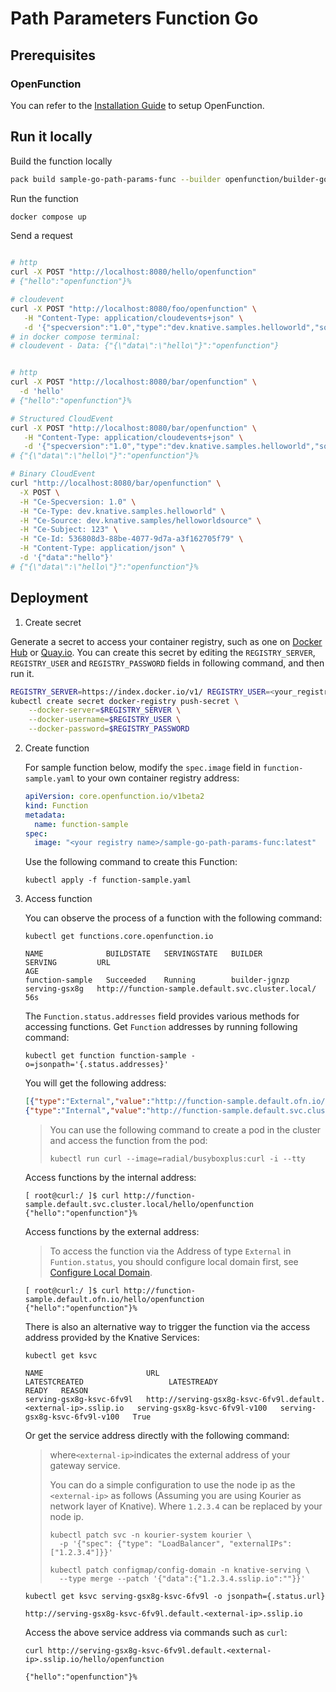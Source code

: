 # Path Parameters Function Go

## Prerequisites

### OpenFunction

You can refer to the [Installation Guide](https://github.com/OpenFunction/OpenFunction#install-openfunction) to setup OpenFunction.

## Run it locally

Build the function locally

```sh
pack build sample-go-path-params-func --builder openfunction/builder-go:v2.4.0-1.17 --env FUNC_NAME="pathParametersFunction"  --env FUNC_CLEAR_SOURCE=true
```

Run the function

```sh
docker compose up
```

Send a request

```sh

# http
curl -X POST "http://localhost:8080/hello/openfunction"
# {"hello":"openfunction"}%

# cloudevent
curl -X POST "http://localhost:8080/foo/openfunction" \
   -H "Content-Type: application/cloudevents+json" \
   -d '{"specversion":"1.0","type":"dev.knative.samples.helloworld","source":"dev.knative.samples/helloworldsource","id":"536808d3-88be-4077-9d7a-a3f162705f79","data":{"data":"hello"}}'
# in docker compose terminal:
# cloudevent - Data: {"{\"data\":\"hello\"}":"openfunction"}


# http
curl -X POST "http://localhost:8080/bar/openfunction" \
  -d 'hello'
# {"hello":"openfunction"}%

# Structured CloudEvent
curl -X POST "http://localhost:8080/bar/openfunction" \
   -H "Content-Type: application/cloudevents+json" \
   -d '{"specversion":"1.0","type":"dev.knative.samples.helloworld","source":"dev.knative.samples/helloworldsource","id":"536808d3-88be-4077-9d7a-a3f162705f79","data":{"data":"hello"}}'
# {"{\"data\":\"hello\"}":"openfunction"}%

# Binary CloudEvent
curl "http://localhost:8080/bar/openfunction" \
  -X POST \
  -H "Ce-Specversion: 1.0" \
  -H "Ce-Type: dev.knative.samples.helloworld" \
  -H "Ce-Source: dev.knative.samples/helloworldsource" \
  -H "Ce-Subject: 123" \
  -H "Ce-Id: 536808d3-88be-4077-9d7a-a3f162705f79" \
  -H "Content-Type: application/json" \
  -d '{"data":"hello"}'
# {"{\"data\":\"hello\"}":"openfunction"}%
```


## Deployment

1. Create secret

Generate a secret to access your container registry, such as one on [Docker Hub](https://hub.docker.com/) or [Quay.io](https://quay.io/).
You can create this secret by editing the ``REGISTRY_SERVER``, ``REGISTRY_USER`` and ``REGISTRY_PASSWORD`` fields in following command, and then run it.

  ```bash
  REGISTRY_SERVER=https://index.docker.io/v1/ REGISTRY_USER=<your_registry_user> REGISTRY_PASSWORD=<your_registry_password>
  kubectl create secret docker-registry push-secret \
      --docker-server=$REGISTRY_SERVER \
      --docker-username=$REGISTRY_USER \
      --docker-password=$REGISTRY_PASSWORD
  ```

2. Create function

   For sample function below, modify the ``spec.image`` field in ``function-sample.yaml`` to your own container registry address:

    ```yaml
    apiVersion: core.openfunction.io/v1beta2
    kind: Function
    metadata:
      name: function-sample
    spec:
      image: "<your registry name>/sample-go-path-params-func:latest"
    ```

   Use the following command to create this Function:

    ```shell
    kubectl apply -f function-sample.yaml
    ```

3. Access function

   You can observe the process of a function with the following command:

    ```shell
   kubectl get functions.core.openfunction.io
   
   NAME              BUILDSTATE   SERVINGSTATE   BUILDER         SERVING         URL                                                        AGE
   function-sample   Succeeded    Running        builder-jgnzp   serving-gsx8g   http://function-sample.default.svc.cluster.local/          56s
    ```

   The `Function.status.addresses` field provides various methods for accessing functions.
   Get `Function` addresses by running following command:
   ```shell
   kubectl get function function-sample -o=jsonpath='{.status.addresses}'
   ```
   You will get the following address:
   ```json
   [{"type":"External","value":"http://function-sample.default.ofn.io/"},
   {"type":"Internal","value":"http://function-sample.default.svc.cluster.local/"}]
   ```

   > You can use the following command to create a pod in the cluster and access the function from the pod:
   >
   > ```shell
   > kubectl run curl --image=radial/busyboxplus:curl -i --tty
   > ```
   Access functions by the internal address:
   ```shell
   [ root@curl:/ ]$ curl http://function-sample.default.svc.cluster.local/hello/openfunction
   {"hello":"openfunction"}%
   ```

   Access functions by the external address:
   > To access the function via the Address of type `External` in `Funtion.status`, you should configure local domain first, see [Configure Local Domain](https://openfunction.dev/docs/operations/networking/local-domain/).
   ```shell
   [ root@curl:/ ]$ curl http://function-sample.default.ofn.io/hello/openfunction
   {"hello":"openfunction"}%
   ```

   There is also an alternative way to trigger the function via the access address provided by the Knative Services:

    ```shell
    kubectl get ksvc
     
    NAME                       URL                                                            LATESTCREATED                   LATESTREADY                     READY   REASON
    serving-gsx8g-ksvc-6fv9l   http://serving-gsx8g-ksvc-6fv9l.default.<external-ip>.sslip.io   serving-gsx8g-ksvc-6fv9l-v100   serving-gsx8g-ksvc-6fv9l-v100   True
    ```
   
   Or get the service address directly with the following command:
   
   > where` <external-ip> `indicates the external address of your gateway service.
   >
   > You can do a simple configuration to use the node ip as the `<external-ip>` as follows  (Assuming you are using Kourier as network layer of Knative). Where `1.2.3.4` can be replaced by your node ip.
   >
   > ```shell
    > kubectl patch svc -n kourier-system kourier \
    >   -p '{"spec": {"type": "LoadBalancer", "externalIPs": ["1.2.3.4"]}}'
    > 
    > kubectl patch configmap/config-domain -n knative-serving \
    >   --type merge --patch '{"data":{"1.2.3.4.sslip.io":""}}'
    > ```
   
    ```shell
    kubectl get ksvc serving-gsx8g-ksvc-6fv9l -o jsonpath={.status.url}
     
    http://serving-gsx8g-ksvc-6fv9l.default.<external-ip>.sslip.io
    ```
   
   Access the above service address via commands such as ``curl``:
   
    ```shell
    curl http://serving-gsx8g-ksvc-6fv9l.default.<external-ip>.sslip.io/hello/openfunction
     
    {"hello":"openfunction"}% 
    ```

